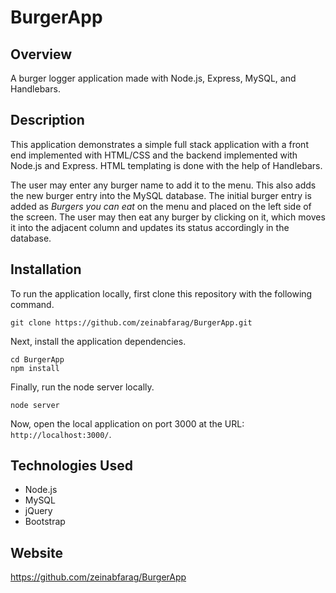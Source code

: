 # BurgerApp

## Overview

A burger logger application made with Node.js, Express, MySQL, and Handlebars.

## Description

This application demonstrates a simple full stack application with a front end implemented with HTML/CSS and the backend implemented with Node.js and Express. HTML templating is done with the help of Handlebars.

The user may enter any burger name to add it to the menu. This also adds the new burger entry into the MySQL database. The initial burger entry is added as *Burgers you can eat* on the menu and placed on the left side of the screen. The user may then eat any burger by clicking on it, which moves it into the adjacent column and updates its status accordingly in the database.

## Installation

To run the application locally, first clone this repository with the following command.

	git clone https://github.com/zeinabfarag/BurgerApp.git 
	
Next, install the application dependencies.

	cd BurgerApp
	npm install
	
Finally, run the node server locally.

	node server
	
Now, open the local application on port 3000 at the URL: `http://localhost:3000/`.

## Technologies Used
* Node.js
* MySQL
* jQuery
* Bootstrap

## Website

https://github.com/zeinabfarag/BurgerApp
